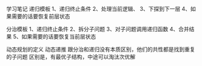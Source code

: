 学习笔记
递归模板
1、递归终止条件
2、处理当前逻辑、
3、下探到下一层
4、如果需要的话要恢复前层状态

分治模板
1、递归终止条件
2、拆分子问题
3、对子问题调用递归函数
4、合并结果
5、如果需要的话要恢复当前层状态

动态规划的定义
动态递推
跟分治和递归没有本质区别，他们的共性都是找到重复的子问题
区别是，有最优子结构，中途可以淘汰次优解